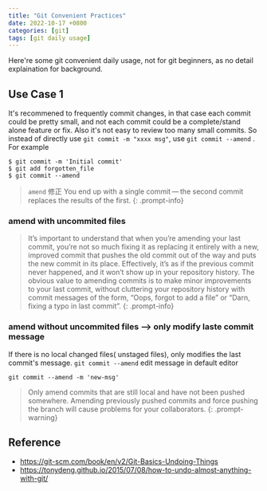 ```yaml
---
title: "Git Convenient Practices"
date: 2022-10-17 +0800
categories: [git]
tags: [git daily usage]
---
```


Here're some git convenient daily usage, not for git beginners, as no detail explaination for background.

## Use Case 1
It's recommened to frequently commit changes, in that case each commit could be pretty small, and not each commit could be a complete/stand alone feature or fix. Also it's not easy to review too many small commits. So instead of directly use `git commit -m "xxxx msg"`, use `git commit --amend` . 
For example

```
$ git commit -m 'Initial commit'
$ git add forgotten_file
$ git commit --amend
```

> `amend` 修正  You end up with a single commit — the second commit replaces the results of the first.
{: .prompt-info}

### amend with uncommited files
> It’s important to understand that when you’re amending your last commit, you’re not so much fixing it as replacing it entirely with a new, improved commit that pushes the old commit out of the way and puts the new commit in its place. Effectively, it’s as if the previous commit never happened, and it won’t show up in your repository history.
The obvious value to amending commits is to make minor improvements to your last commit, without cluttering your repository history with commit messages of the form, “Oops, forgot to add a file” or “Darn, fixing a typo in last commit”.
{: .prompt-info}

### amend without uncommited files --> only modify laste commit message
If there is no local changed files( unstaged files),  only modifies the last commit's message.
`git commit --amend` edit message in default editor

`git commit --amend -m 'new-msg'`

> Only amend commits that are still local and have not been pushed somewhere. Amending previously pushed commits and force pushing the branch will cause problems for your collaborators. 
{: .prompt-warning}


## Reference
- https://git-scm.com/book/en/v2/Git-Basics-Undoing-Things
- https://tonydeng.github.io/2015/07/08/how-to-undo-almost-anything-with-git/